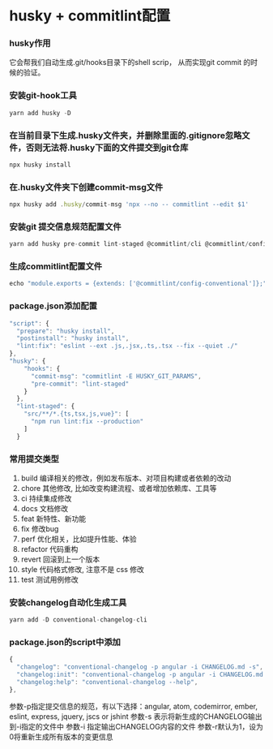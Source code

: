 # husky + commitlint配置

### husky作用

它会帮我们自动生成.git/hooks目录下的shell scrip， 从而实现git commit 的时候的验证。

### 安装git-hook工具

```js
yarn add husky -D
```

### 在当前目录下生成.husky文件夹，并删除里面的.gitignore忽略文件，否则无法将.husky下面的文件提交到git仓库

```js
npx husky install
```

### 在.husky文件夹下创建commit-msg文件

```js
npx husky add .husky/commit-msg 'npx --no -- commitlint --edit $1'
```

### 安装git 提交信息规范配置文件

```js
yarn add husky pre-commit lint-staged @commitlint/cli @commitlint/config-conventional -D
```

### 生成commitlint配置文件

```js
echo "module.exports = {extends: ['@commitlint/config-conventional']};"> commitlint.config.js
```

### package.json添加配置

```js
"script": {
  "prepare": "husky install",
  "postinstall": "husky install",
  "lint:fix": "eslint --ext .js,.jsx,.ts,.tsx --fix --quiet ./"
},
"husky": {
    "hooks": {
      "commit-msg": "commitlint -E HUSKY_GIT_PARAMS",
      "pre-commit": "lint-staged"
    }
  },
  "lint-staged": {
    "src/**/*.{ts,tsx,js,vue}": [
      "npm run lint:fix --production"
    ]
  }
```

### 常用提交类型

1. build 编译相关的修改，例如发布版本、对项目构建或者依赖的改动
2. chore 其他修改, 比如改变构建流程、或者增加依赖库、工具等
3. ci 持续集成修改
4. docs 文档修改
5. feat 新特性、新功能
6. fix 修改bug
7. perf 优化相关，比如提升性能、体验
8. refactor 代码重构
9. revert 回滚到上一个版本
10. style 代码格式修改, 注意不是 css 修改
11. test 测试用例修改

### 安装changelog自动化生成工具

```js
yarn add -D conventional-changelog-cli
```

### package.json的script中添加

```js
{
  "changelog": "conventional-changelog -p angular -i CHANGELOG.md -s",
  "changelog:init": "conventional-changelog -p angular -i CHANGELOG.md -s -r 0",
  "changelog:help": "conventional-changelog --help",
},
```

参数-p指定提交信息的规范，有以下选择：angular, atom, codemirror, ember, eslint, express, jquery, jscs or jshint
参数-s 表示将新生成的CHANGELOG输出到-i指定的文件中
参数-i 指定输出CHANGELOG内容的文件
参数-r默认为1，设为0将重新生成所有版本的变更信息